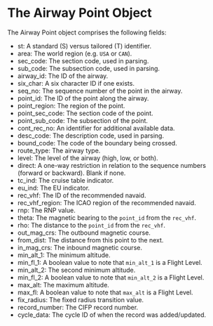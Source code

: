 # The Airway Point Object

The Airway Point object comprises the following fields:

- st: A standard (S) versus tailored (T) identifier.
- area: The world region (e.g. `USA` or `CAN`).
- sec_code: The section code, used in parsing.
- sub_code: The subsection code, used in parsing.
- airway_id: The ID of the airway.
- six_char: A six character ID if one exists.
- seq_no: The sequence number of the point in the airway.
- point_id: The ID of the point along the airway.
- point_region: The region of the point.
- point_sec_code: The section code of the point.
- point_sub_code: The subsection of the point.
- cont_rec_no: An identifier for additional available data.
- desc_code: The description code, used in parsing.
- bound_code: The code of the boundary being crossed.
- route_type: The airway type.
- level: The level of the airway (high, low, or both).
- direct: A one-way restriction in relation to the sequence numbers (forward or backward). Blank if none.
- tc_ind: The cruise table indicator.
- eu_ind: The EU indicator.
- rec_vhf: The ID of the recommended navaid.
- rec_vhf_region: The ICAO region of the recommended navaid.
- rnp: The RNP value.
- theta: The magnetic bearing to the `point_id` from the `rec_vhf`.
- rho: The distance to the `point_id` from the `rec_vhf`.
- out_mag_crs: The outbound magnetic course.
- from_dist: The distance from this point to the next.
- in_mag_crs: The inbound magnetic course.
- min_alt_1: The minimum altitude.
- min_fl_1: A boolean value to note that `min_alt_1` is a Flight Level.
- min_alt_2: The second minimum altitude.
- min_fl_2: A boolean value to note that `min_alt_2` is a Flight Level.
- max_alt: The maximum altitude.
- max_fl: A boolean value to note that `max_alt` is a Flight Level.
- fix_radius: The fixed radius transition value.
- record_number: The CIFP record number.
- cycle_data: The cycle ID of when the record was added/updated.
